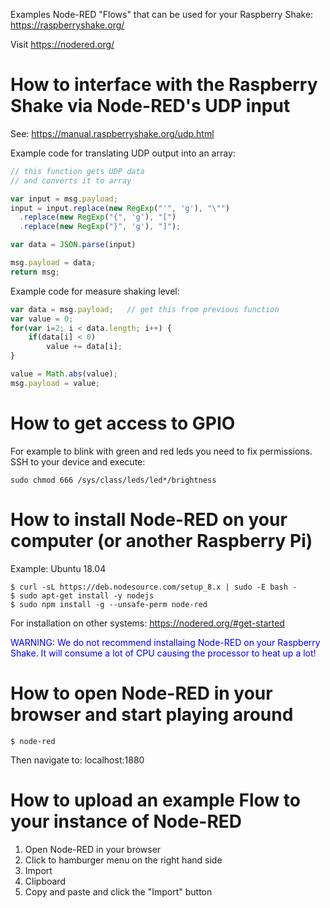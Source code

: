 Examples Node-RED "Flows" that can be used for your Raspberry Shake: https://raspberryshake.org/

Visit https://nodered.org/


# How to interface with the Raspberry Shake via Node-RED's UDP input

See: https://manual.raspberryshake.org/udp.html

Example code for translating UDP output into an array:

```javascript
// this function gets UDP data
// and converts it to array

var input = msg.payload;
input = input.replace(new RegExp("'", 'g'), "\"")
  .replace(new RegExp("{", 'g'), "[")
  .replace(new RegExp("}", 'g'), "]");

var data = JSON.parse(input)

msg.payload = data;
return msg;
```

Example code for measure shaking level:
```javascript
var data = msg.payload;   // get this from previous function
var value = 0;
for(var i=2; i < data.length; i++) {
    if(data[i] < 0)
        value += data[i];
}

value = Math.abs(value);
msg.payload = value;
```

# How to get access to GPIO
For example to blink with green and red leds you need to fix permissions.
SSH to your device and execute:
```
sudo chmod 666 /sys/class/leds/led*/brightness
```

# How to install Node-RED on your computer (or another Raspberry Pi)

Example: Ubuntu 18.04

	$ curl -sL https://deb.nodesource.com/setup_8.x | sudo -E bash -
	$ sudo apt-get install -y nodejs
	$ sudo npm install -g --unsafe-perm node-red

For installation on other systems: https://nodered.org/#get-started

<span style="color:blue">WARNING: We do not recommend installaing Node-RED on your Raspberry Shake. It will consume a lot of CPU causing the processor to heat up a lot!</span>


# How to open Node-RED in your browser and start playing around

	$ node-red

Then navigate to: localhost:1880


# How to upload an example Flow to your instance of Node-RED

1. Open Node-RED in your browser
2. Click to hamburger menu on the right hand side
3. Import
4. Clipboard
5. Copy and paste and click the "Import" button





